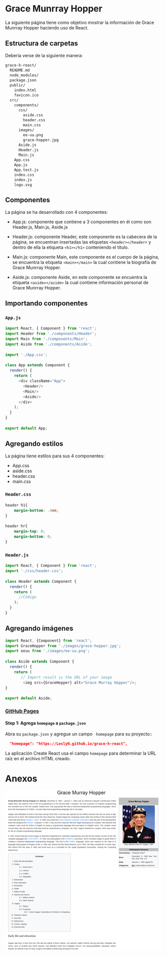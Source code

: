 # Grace Munrray Hopper

La siguiente página tiene como objetivo mostrar la información de Grace Munrray Hopper haciendo uso de React.

## Estructura de carpetas

Debería verse de la siguiente manera:

```
grace-h-react/
  README.md
  node_modules/
  package.json
  public/
    index.html
    favicon.ico
  src/
    components/
      css/
        aside.css
        header.css
        main.css
      images/
        ee-uu.png
        grace-hopper.jpg
      Aside.js
      Header.js
      Main.js
    App.css
    App.js
    App.test.js
    index.css
    index.js
    logo.svg
```

## Componentes

La página se ha desarrollado con 4 componentes:

- App.js: componente que contiene a 3 componentes en él como son Header.js, Main.js, Aside.js 

- Header.js: componente Header, este componente es la cabecera de la p&aacute;gina, se encuentran insertadas las etiquetas `<header></header>` y dentro de ella la etiqueta `<h1></h1>` conteniendo el título. 

- Main.js: componente Main, este componente es el cuerpo de la p&aacute;gina, se encuentra la etiqueta `<main></main>` la cual contiene la biograf&iacute;a de Grace Munrray Hopper.

- Aside.js: componente Aside, en este componente se encuentra la etiqueta `<aside></aside>` la cual contiene informaci&oacute;n personal de Grace Munrray Hopper.

## Importando componentes

### `App.js`

```js
import React, { Component } from 'react';
import Header from './components/Header';
import Main from './components/Main';
import Aside from './components/Aside';

import './App.css';

class App extends Component {
  render() {
    return (
      <div className="App">
        <Header/>
        <Main/>
        <Aside/>
      </div>
    );
  }
}

export default App;
```

## Agregando estilos

La página tiene estilos para sus 4 componentes:

- App.css
- aside.css
- header.css
- main.css

### `Header.css`

```css
header h1{
	margin-bottom: .4em;
}

header hr{
	margin-top: 0;
	margin-bottom: 0;
}
```

### `Header.js`

```js
import React, { Component } from 'react';
import './css/header.css';

class Header extends Component {
  render() {
    return (
      //Código
    );
  }
}
```

## Agregando imágenes

```js
import React, {Component} from 'react';
import GraceHopper from './images/grace-hopper.jpg';
import eeuu from './images/ee-uu.png';

class Aside extends Component {
  render() {
    return (
       // Import result is the URL of your image
        <img src={GraceHopper} alt="Grace Murray Hopper"/>;
}

export default Aside;
```

### [GitHub Pages](https://pages.github.com/)

#### Step 1: Agrega `homepage` a `package.json`

Abra su `package.json` y agregue un campo ` homepage` para su proyecto::

```json
  "homepage": "https://LeslyN.github.io/grace-h-react",
```
La aplicación Create React usa el campo `homepage` para determinar la URL raíz en el archivo HTML creado.

# Anexos

![resultado](src/components/docs/resultado.png "resultado")